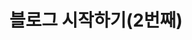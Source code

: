 ---
title:  "블로그 시작하기(2번째)"
excerpt: "각 화면별 사이즈를 비교해서 적절한 크기로 선정"

categories:
  - Blog
  - Hobby
tags:
  - Blog
  - Programming
last_modified_at: 2021-07-22T16:10:00
toc: true
toc_label: "목차"
toc_icon: "bookmark"
---
